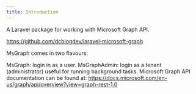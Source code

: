 ```yaml
---
title: Introduction
---
```


A Laravel package for working with Microsoft Graph API.

https://github.com/dcblogdev/laravel-microsoft-graph

MsGraph comes in two flavours:

MsGraph: login in as a user.
MsGraphAdmin: login as a tenant (administrator) useful for running background tasks.
Microsoft Graph API documentation can be found at:
https://docs.microsoft.com/en-us/graph/api/overview?view=graph-rest-1.0